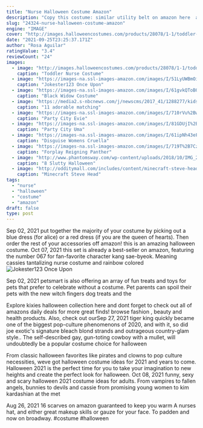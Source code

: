 ```yaml
---
title: "Nurse Halloween Costume Amazon"
description: "Copy this costume: similar utility belt on amazon here  another similar costume on amazon here. 51. The cruella devil (halloween costume ideas for women) copy this costume: similar wig on amazon here  similar red gloves on amazon here  similar full cruella devil costume on amazon here 52. The velma. Copy this costume:"
slug: "24324-nurse-halloween-costume-amazon"
engine: "IMAGE"
cover: "http://images.halloweencostumes.com/products/28078/1-1/toddler-nurse-costume.jpg"
date: "2021-09-25T23:25:37.171Z"
author: "Rosa Aguilar"
ratingValue: "3.4"
reviewCount: "24"
images:
  - image: "http://images.halloweencostumes.com/products/28078/1-1/toddler-nurse-costume.jpg"
    caption: "Toddler Nurse Costume"
  - image: "https://images-na.ssl-images-amazon.com/images/I/51LyUWBmOiL.jpg"
    caption: "Jokester123 Once Upon"
  - image: "https://images-na.ssl-images-amazon.com/images/I/61gvkQToB0L.jpg"
    caption: "Black Widow Costume"
  - image: "https://media2.s-nbcnews.com/j/newscms/2017_41/1288277/kids_pets_halloween_today_171011_01_b4441ebc71c2b3aaac5ebadb13f97607.today-inline-large.png"
    caption: "11 adorable matching"
  - image: "https://images-na.ssl-images-amazon.com/images/I/710rVu%2BwraL.jpg"
    caption: "Party City Evie"
  - image: "https://images-na.ssl-images-amazon.com/images/I/81GDUjI%2BXfL.jpg"
    caption: "Party City Uma"
  - image: "https://images-na.ssl-images-amazon.com/images/I/61ipNh43eFL.jpg"
    caption: "Disguise Womens Cruella"
  - image: "https://images-na.ssl-images-amazon.com/images/I/719T%2B7CzatL.jpg"
    caption: "Forplay Reigning Panther"
  - image: "http://www.phantomsway.com/wp-content/uploads/2018/10/IMG_2078.jpg"
    caption: "8 Slutty Halloween"
  - image: "http://odditymall.com/includes/content/minecraft-steve-head-costume-0.jpg"
    caption: "Minecraft Steve Head"
tags:
  - "nurse"
  - "halloween"
  - "costume"
  - "amazon"
draft: false
type: post
---
```


Sep 02, 2021 put together the majority of your costume by picking out a blue dress (for alice) or a red dress (if you are the queen of hearts). Then order the rest of your accessories off amazon! this is an amazing halloween costume. Oct 07, 2021 this set is already a best-seller on amazon, featuring the number 067 for fan-favorite character kang sae-byeok.  Meaning cassies tantalizing nurse costume and rainbow colored
![Jokester123 Once Upon](https://images-na.ssl-images-amazon.com/images/I/51LyUWBmOiL.jpg "Jokester123 Once Upon")

Sep 02, 2021 petsmart is also offering an array of fun treats and toys for pets that prefer to celebrate without a costume. Pet parents can spoil their pets with the new witch fingers dog treats and the
<!--inArticleAds-->

<!--galleryOne-->

Explore kixies halloween collection here and dont forget to check out all of amazons daily deals for more great finds! browse fashion , beauty and health products. Also, check out ourSep 27, 2021 tiger king quickly became one of the biggest pop-culture phenomenons of 2020, and with it, so did joe exotic's signature bleach blond strands and outrageous country-glam style.. The self-described gay, gun-toting cowboy with a mullet, will undoubtedly be a popular costume choice for halloween
<!--inArticleAds-->

<!--galleryTwo-->

From classic halloween favorites like pirates and clowns to pop culture necessities, weve got halloween costume ideas for 2021 and years to come. Halloween 2021 is the perfect time for you to take your imagination to new heights and create the perfect look for halloween. Oct 08, 2021 funny, sexy and scary halloween 2021 costume ideas for adults. From vampires to fallen angels, bunnies to devils and cassie from promising young women to kim kardashian at the met
<!--galleryThree-->

Aug 26, 2021 16 scarves on amazon guaranteed to keep you warm  A nurses hat, and either great makeup skills or gauze for your face. To padden and now on broadway. #costume #halloween